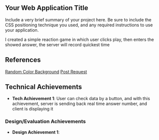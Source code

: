 ## Your Web Application Title
Include a very brief summary of your project here. Be sure to include the CSS positioning technique you used, and any required instructions to use your application.

I created a simple reaction game in which user clicks play, then enters the showed answer, the server will record quickest time

## References
[Random Color Background](https://www.w3resource.com/javascript-exercises/javascript-math-exercise-40.php)
[Post Request](https://stackoverflow.com/questions/6396101/pure-javascript-send-post-data-without-a-form)

## Technical Achievements
- **Tech Achievement 1**: User can check data by a button, and with this achievement, server is sending back real time answer number, and client is displaying it

### Design/Evaluation Achievements
- **Design Achievement 1**: 
